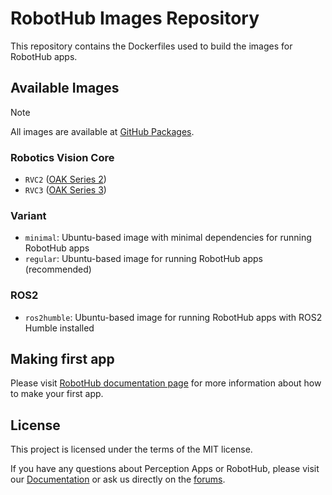 # RobotHub Images Repository

This repository contains the Dockerfiles used to build the images for RobotHub apps.

## Available Images

> [!NOTE]
> All images are available at [GitHub Packages](https://github.com/luxonis/robothub-images/pkgs/container/robothub-app-v2).

### Robotics Vision Core

- `RVC2` ([OAK Series 2](https://docs.luxonis.com/projects/hardware/en/latest/pages/articles/oak-s2/))
- `RVC3` ([OAK Series 3](https://docs.luxonis.com/projects/hardware/en/latest/pages/articles/oak-s3/))

### Variant

- `minimal`: Ubuntu-based image with minimal dependencies for running RobotHub apps
- `regular`: Ubuntu-based image for running RobotHub apps (recommended)

### ROS2

- `ros2humble`: Ubuntu-based image for running RobotHub apps with ROS2 Humble installed

## Making first app

Please visit [RobotHub documentation page](https://docs-beta.luxonis.com/develop/quick-start) for more information about how to make your
first app.

## License

This project is licensed under the terms of the MIT license.

If you have any questions about Perception Apps or RobotHub, please visit our [Documentation](https://docs-beta.luxonis.com/) or ask us directly on the [forums](https://discuss.luxonis.com).
